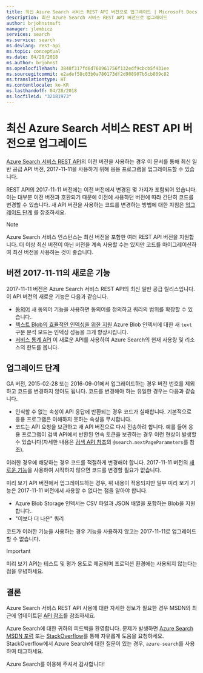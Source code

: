 ```yaml
---
title: 최신 Azure Search 서비스 REST API 버전으로 업그레이드 | Microsoft Docs
description: 최신 Azure Search 서비스 REST API 버전으로 업그레이드
author: brjohnstmsft
manager: jlembicz
services: search
ms.service: search
ms.devlang: rest-api
ms.topic: conceptual
ms.date: 04/20/2018
ms.author: brjohnst
ms.openlocfilehash: 3848f317fd6d760961756f132edf9cbcb5f431ee
ms.sourcegitcommit: e2adef58c03b0a780173df2d988907b5cb809c82
ms.translationtype: HT
ms.contentlocale: ko-KR
ms.lasthandoff: 04/28/2018
ms.locfileid: "32181973"
---
```

# <a name="upgrading-to-the-latest-azure-search-service-rest-api-version"></a>최신 Azure Search 서비스 REST API 버전으로 업그레이드
[Azure Search 서비스 REST API](https://docs.microsoft.com/rest/api/searchservice/)의 이전 버전을 사용하는 경우 이 문서를 통해 최신 일반 공급 API 버전, 2017-11-11을 사용하기 위해 응용 프로그램을 업그레이드할 수 있습니다.

REST API의 2017-11-11 버전에는 이전 버전에서 변경된 몇 가지가 포함되어 있습니다. 이는 대부분 이전 버전과 호환되기 때문에 이전에 사용하던 버전에 따라 간단히 코드를 변경할 수 있습니다. 새 API 버전을 사용하는 코드를 변경하는 방법에 대한 지침은 [업그레이드 단계](#UpgradeSteps) 를 참조하세요.

> [!NOTE]
> Azure Search 서비스 인스턴스는 최신 버전을 포함한 여러 REST API 버전을 지원합니다. 더 이상 최신 버전이 아닌 버전을 계속 사용할 수는 있지만 코드를 마이그레이션하여 최신 버전을 사용하는 것이 좋습니다.

<a name="WhatsNew"></a>

## <a name="whats-new-in-version-2017-11-11"></a>버전 2017-11-11의 새로운 기능
2017-11-11 버전은 Azure Search 서비스 REST API의 최신 일반 공급 릴리스입니다. 이 API 버전의 새로운 기능은 다음과 같습니다.

* [동의어](search-synonyms.md) 새 동의어 기능을 사용하면 동의어를 정의하고 쿼리의 범위를 확장할 수 있습니다.
* [텍스트 Blob의 효율적인 인덱싱을 위한 지원](https://docs.microsoft.com/azure/search/search-howto-indexing-azure-blob-storage#IndexingPlainText) Azure Blob 인덱서에 대한 새 `text` 구문 분석 모드는 인덱싱 성능을 크게 향상시킵니다.
* [서비스 통계 API](https://aka.ms/azure-search-stats) 이 새로운 API를 사용하여 Azure Search의 현재 사용량 및 리소스의 한도를 봅니다.

<a name="UpgradeSteps"></a>

## <a name="steps-to-upgrade"></a>업그레이드 단계
GA 버전, 2015-02-28 또는 2016-09-01에서 업그레이드하는 경우 버전 번호를 제외하고 코드를 변경하지 않아도 됩니다. 코드를 변경해야 하는 유일한 경우는 다음과 같습니다.

* 인식할 수 없는 속성이 API 응답에 반환되는 경우 코드가 실패합니다. 기본적으로 응용 프로그램은 이해하지 못하는 속성을 무시합니다.
* 코드는 API 요청을 보관하고 새 API 버전으로 다시 전송하려 합니다. 예를 들어 응용 프로그램이 검색 API에서 반환된 연속 토큰을 보관하는 경우 이런 현상이 발생할 수 있습니다(자세한 내용은 [검색 API 참조](https://docs.microsoft.com/rest/api/searchservice/Search-Documents)의 `@search.nextPageParameters`를 참조).

이러한 경우에 해당하는 경우 코드를 적절하게 변경해야 합니다. 2017-11-11 버전의 [새로운 기능](#WhatsNew)을 사용하여 시작하지 않으면 코드를 변경할 필요가 없습니다.

미리 보기 API 버전에서 업그레이드하는 경우, 위 내용이 적용되지만 일부 미리 보기 기능은 2017-11-11 버전에서 사용할 수 없다는 점을 알아야 합니다.

* Azure Blob Storage 인덱서는 CSV 파일과 JSON 배열을 포함하는 Blob을 지원합니다.
* "이보다 더 나은" 쿼리

코드가 이러한 기능을 사용하는 경우 기능을 사용하지 않고는 2017-11-11로 업그레이드할 수 없습니다.

> [!IMPORTANT]
> 미리 보기 API는 테스트 및 평가 용도로 제공되며 프로덕션 환경에는 사용되지 않는다는 점을 유념하세요.
> 
> 

## <a name="conclusion"></a>결론
Azure Search 서비스 REST API 사용에 대한 자세한 정보가 필요한 경우 MSDN의 최근에 업데이트된 [API 참조](https://docs.microsoft.com/rest/api/searchservice/)를 참조하세요.

Azure Search에 대한 귀하의 피드백을 환영합니다. 문제가 발생하면 [Azure Search MSDN 포럼](https://social.msdn.microsoft.com/Forums/azure/home?forum=azuresearch) 또는 [StackOverflow](http://stackoverflow.com/)를 통해 자유롭게 도움을 요청하세요. StackOverflow에서 Azure Search에 대한 질문이 있는 경우, `azure-search`를 사용하여 태그하세요.

Azure Search를 이용해 주셔서 감사합니다!

